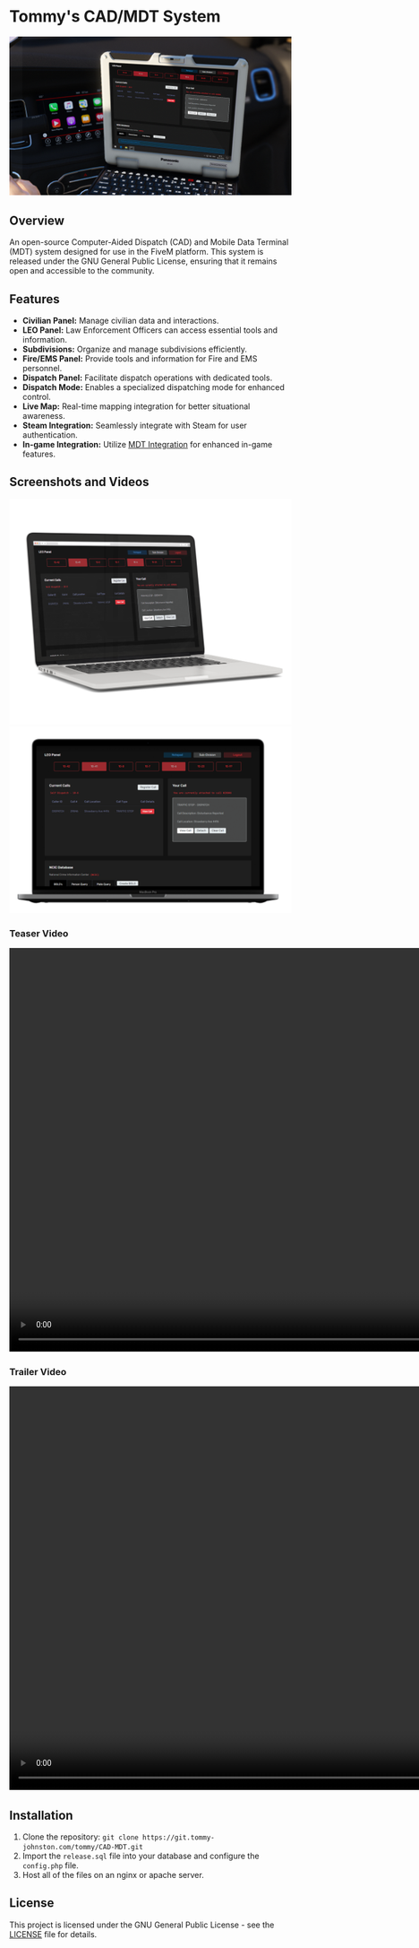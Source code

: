# Tommy's CAD/MDT System
![](mockup1.png)

## Overview

 An open-source Computer-Aided Dispatch (CAD) and Mobile Data Terminal (MDT) system designed for use in the FiveM platform. This system is released under the GNU General Public License, ensuring that it remains open and accessible to the community.

## Features

- **Civilian Panel:** Manage civilian data and interactions.
- **LEO Panel:** Law Enforcement Officers can access essential tools and information.
- **Subdivisions:** Organize and manage subdivisions efficiently.
- **Fire/EMS Panel:** Provide tools and information for Fire and EMS personnel.
- **Dispatch Panel:** Facilitate dispatch operations with dedicated tools.
- **Dispatch Mode:** Enables a specialized dispatching mode for enhanced control.
- **Live Map:** Real-time mapping integration for better situational awareness.
- **Steam Integration:** Seamlessly integrate with Steam for user authentication.
- **In-game Integration:** Utilize [MDT Integration](https://git.tommy-johnston.com/tommy/mdt-integration) for enhanced in-game features.

## Screenshots and Videos
![](mockup2.png)
![](mockup3.png)

### Teaser Video
<video width="1280" height="720" controls>
  <source src="https://git.tommy-johnston.com/tommy/CAD-MDT/media/branch/main/teaser-vid.mp4" type="video/mp4">
</video>

### Trailer Video
<video width="1280" height="720" controls>
  <source src="https://git.tommy-johnston.com/tommy/CAD-MDT/media/branch/main/trailer-vid.mp4" type="video/mp4">
</video>

## Installation

1. Clone the repository: `git clone https://git.tommy-johnston.com/tommy/CAD-MDT.git`
2. Import the `release.sql` file into your database and configure the `config.php` file.
3. Host all of the files on an nginx or apache server.

## License

This project is licensed under the GNU General Public License - see the [LICENSE](LICENSE) file for details.